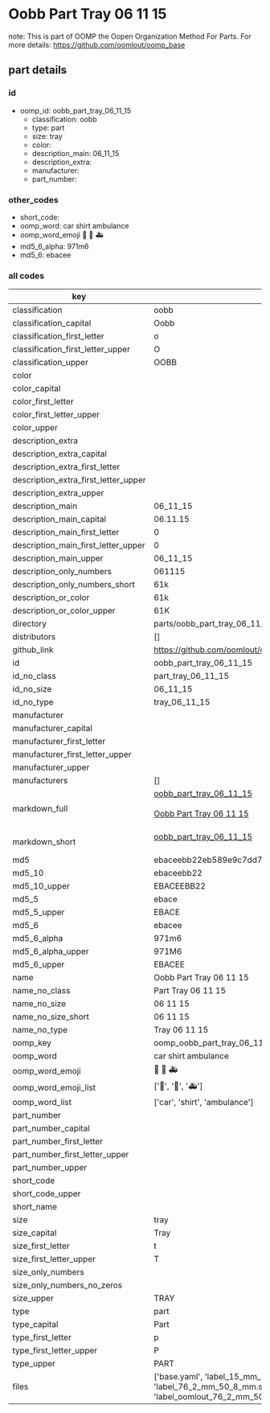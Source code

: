 # Oobb Part Tray 06 11 15  

note: This is part of OOMP the Oopen Organization Method For Parts. For more details: https://github.com/oomlout/oomp_base

##  part details





### id
* oomp_id: oobb_part_tray_06_11_15
  * classification: oobb
  * type: part
  * size: tray
  * color: 
  * description_main: 06_11_15
  * description_extra: 
  * manufacturer: 
  * part_number: 

### other_codes
* short_code: 
* oomp_word: car shirt ambulance
* oomp_word_emoji :car: :shirt: :ambulance:
* md5_6_alpha: 971m6
* md5_6: ebacee

### all codes 
| key | value |  
| --- | --- |  
| classification | oobb |  
| classification_capital | Oobb |  
| classification_first_letter | o |  
| classification_first_letter_upper | O |  
| classification_upper | OOBB |  
| color |  |  
| color_capital |  |  
| color_first_letter |  |  
| color_first_letter_upper |  |  
| color_upper |  |  
| description_extra |  |  
| description_extra_capital |  |  
| description_extra_first_letter |  |  
| description_extra_first_letter_upper |  |  
| description_extra_upper |  |  
| description_main | 06_11_15 |  
| description_main_capital | 06.11.15 |  
| description_main_first_letter | 0 |  
| description_main_first_letter_upper | 0 |  
| description_main_upper | 06_11_15 |  
| description_only_numbers | 061115 |  
| description_only_numbers_short | 61k |  
| description_or_color | 61k |  
| description_or_color_upper | 61K |  
| directory | parts/oobb_part_tray_06_11_15 |  
| distributors | [] |  
| github_link | https://github.com/oomlout/oomlout_oomp_part_src/tree/main/parts/oobb_part_tray_06_11_15/working |  
| id | oobb_part_tray_06_11_15 |  
| id_no_class | part_tray_06_11_15 |  
| id_no_size | 06_11_15 |  
| id_no_type | tray_06_11_15 |  
| manufacturer |  |  
| manufacturer_capital |  |  
| manufacturer_first_letter |  |  
| manufacturer_first_letter_upper |  |  
| manufacturer_upper |  |  
| manufacturers | [] |  
| markdown_full | [oobb_part_tray_06_11_15](https://github.com/oomlout/oomlout_oomp_part_src/tree/main/parts/oobb_part_tray_06_11_15/working)<br>[](https://github.com/oomlout/oomlout_oomp_part_src/tree/main/parts/oobb_part_tray_06_11_15/working)<br>[Oobb Part Tray 06 11 15](https://github.com/oomlout/oomlout_oomp_part_src/tree/main/parts/oobb_part_tray_06_11_15/working)<br><br> |  
| markdown_short | [oobb_part_tray_06_11_15](https://github.com/oomlout/oomlout_oomp_part_src/tree/main/parts/oobb_part_tray_06_11_15/working)<br><br> |  
| md5 | ebaceebb22eb589e9c7dd70c11580e56 |  
| md5_10 | ebaceebb22 |  
| md5_10_upper | EBACEEBB22 |  
| md5_5 | ebace |  
| md5_5_upper | EBACE |  
| md5_6 | ebacee |  
| md5_6_alpha | 971m6 |  
| md5_6_alpha_upper | 971M6 |  
| md5_6_upper | EBACEE |  
| name | Oobb Part Tray 06 11 15 |  
| name_no_class | Part Tray 06 11 15 |  
| name_no_size | 06 11 15 |  
| name_no_size_short | 06 11 15 |  
| name_no_type | Tray 06 11 15 |  
| oomp_key | oomp_oobb_part_tray_06_11_15 |  
| oomp_word | car shirt ambulance |  
| oomp_word_emoji | :car: :shirt: :ambulance: |  
| oomp_word_emoji_list | [':car:', ':shirt:', ':ambulance:'] |  
| oomp_word_list | ['car', 'shirt', 'ambulance'] |  
| part_number |  |  
| part_number_capital |  |  
| part_number_first_letter |  |  
| part_number_first_letter_upper |  |  
| part_number_upper |  |  
| short_code |  |  
| short_code_upper |  |  
| short_name |  |  
| size | tray |  
| size_capital | Tray |  
| size_first_letter | t |  
| size_first_letter_upper | T |  
| size_only_numbers |  |  
| size_only_numbers_no_zeros |  |  
| size_upper | TRAY |  
| type | part |  
| type_capital | Part |  
| type_first_letter | p |  
| type_first_letter_upper | P |  
| type_upper | PART |  
| files | ['base.yaml', 'label_15_mm_30_mm.pdf', 'label_15_mm_30_mm.svg', 'label_76_2_mm_50_8_mm.pdf', 'label_76_2_mm_50_8_mm.svg', 'label_oomlout_76_2_mm_50_8_mm.pdf', 'label_oomlout_76_2_mm_50_8_mm.svg', 'readme.md', 'working.json', 'working.yaml'] |  
